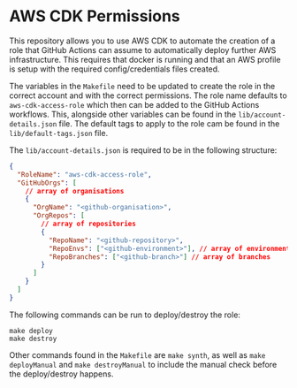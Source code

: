 # AWS CDK Permissions

This repository allows you to use AWS CDK to automate the creation of a role that GitHub Actions can assume to automatically deploy further AWS infrastructure. This requires that docker is running and that an AWS profile is setup with the required config/credentials files created.

The variables in the `Makefile` need to be updated to create the role in the correct account and with the correct permissions. The role name defaults to `aws-cdk-access-role` which then can be added to the GitHub Actions workflows. This, alongside other variables can be found in the `lib/account-details.json` file. The default tags to apply to the role cam be found in the `lib/default-tags.json` file.

The `lib/account-details.json` is required to be in the following structure:

```json
{
  "RoleName": "aws-cdk-access-role",
  "GitHubOrgs": [
    // array of organisations
    {
      "OrgName": "<github-organisation>",
      "OrgRepos": [
        // array of repositories
        {
          "RepoName": "<github-repository>",
          "RepoEnvs": ["<github-environment>"], // array of environments
          "RepoBranches": ["<github-branch>"] // array of branches
        }
      ]
    }
  ]
}
```

The following commands can be run to deploy/destroy the role:

```
make deploy
make destroy
```

Other commands found in the `Makefile` are `make synth`, as well as `make deployManual` and `make destroyManual` to include the manual check before the deploy/destroy happens.

